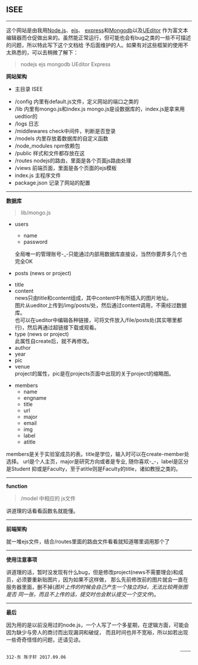 <h2> ISEE </h2>
  
---
这个网站是由我用[Node.js](http://nodejs.org)、[ejs](http://embeddedjs.com)、
[express](http://expressjs.com)和[Mongodb](http://mongodb.org)以及[UEditor](http://ueditor.baidu.com)
作为富文本编辑器而仓促做出来的。虽然能正常运行，但可能也会有bug之类的一些不可描述的问题，所以特此写下这个文档给
予后面维护的人。如果有对这些框架的使用不太熟悉的，可以去稍微了解下：
>nodejs  ejs  mongodb UEditor  Express

**网站架构**

* 主目录 ISEE
 + /config 内里有default.js文件，定义网站的端口之类的
 + /lib 内里有mongo.js和index.js  mongo.js是设数据库的，index.js是拿来用uedtior的
 + /logs  日志
 + /middlewares check中间件，判断是否登录
 + /models 内里存放着数据库的自定义函数
 + /node_modules npm依赖包
 + /public 样式和文件都存放在这
 + /routes nodejs的路由，里面是各个页面js路由处理
 + /views  前端页面，里面是各个页面的ejs模板
 + index.js 主程序文件
 + package.json 记录了网站的配置
---
**数据库**    

>lib/mongo.js

+ users
  - name
  - password       
  
  全局唯一的管理账号-_-只能通过内部用数据库直接设，当然你要弄多几个也完全OK
        
+ posts (news or project)
 - title
 - content
 <br> news只由title和content组成，其中content中有所插入的图片地址。
 <br> 图片从ueditor上传到/img/posts/处，然后通过content调用，不需经过数据库。
 <br> 也可以在ueditor中编辑各种链接，可将文件放入/file/posts处(其实哪里都行)，然后再通过超链接下载或观看。
 - type (news or project)
 <br> 此属性自create后，就不再修改。
 - author
 - year
 - pic   
 - venue
 <br> project的属性，pic是在projects页面中出现的关于project的缩略图。
        
+ members
  - name
  - engname
  - title
  - url
  - major
  - email
  - img
  - label
  - atitle
  
members是关于实验室成员的表。title是学位，输入时可以在create-member处选择。
url是个人主页，major是研究方向或者是专业, 随你喜欢-_-，label是区分是Student
抑或是Faculty，至于atitle则是Faculty的title，诸如教授之类的。
  
---
**function**
> /model 中相应的 js文件   

讲道理的话看看函数名就能懂。

---


**前端架构**

就一堆ejs文件，结合/routes里面的路由文件看看就知道哪里调用那个了


---

**使用注意事项**

讲道理的话，暂时没发现有什么bug，但是修改project(news不需要理会)和成员，必须要重新贴图片，因为如果不这样做，
那么先前修改前的图片就会一直在服务器里面，删不掉(<i>图片上传的时候会自己产生一个独立的id，无法比较两张图是否
同一张，而且不上传的话，提交时也会默认提交一个空文件</i>)。

---

**最后**

因为用的是以前没用过的node.js，一个人写了一个多星期，在逻辑方面，可能会因为缺少与旁人的商讨而出现漏洞和破绽，
而且时间也并不宽裕，所以如若出现一些奇奇怪怪的问题，还请见谅。
                                                                                      
                                                                      ————312-东 陈子轩 2017.09.06
